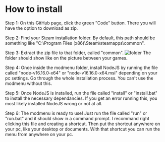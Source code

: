 # How to install

Step 1: On this GitHub page, click the green "Code" button. There you will have the option to download as zip.

Step 2: Find your Steam installation folder. By default, this path should be something like "C:\Program Files (x86)\Steam\steamapps\common".

Step 3: Extract the zip file to that folder, called "common". 
![folder](https://user-images.githubusercontent.com/99101540/180832836-2da3ed2f-1dd7-4375-93b0-9a0ce5dd526e.png)
The folder should show like on the picture between your games.

Step 4: Once inside the modmenu folder, install NodeJS by running the file called "node-v16.16.0-x64" or "node-v16.16.0-x64.msi" depending on your pc settings. Go through the whole installation process.
You can't use the modmenu without this.

Step 5: Once NodeJS is installed, run the file called "install" or "install.bat" to install the necessary dependancies.
If you get an error running this, you most likely installed NodeJS wrong or not at all.

Step 6: The modmenu is ready to use! Just run the file called "run" or "run.bat" and it should show in a command prompt. 
I recommand right clicking this file and creating a shortcut. Then put the shortcut anywhere on your pc, like your desktop or documents. With that shortcut you can run the menu from anywhere on your pc.
